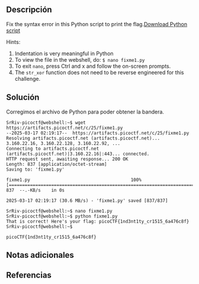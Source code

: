 ## Descripción

Fix the syntax error in this Python script to print the flag.[Download Python script](https://artifacts.picoctf.net/c/25/fixme1.py)

Hints:
1. Indentation is very meaningful in Python
2. To view the file in the webshell, do: `$ nano fixme1.py`
3. To exit `nano`, press Ctrl and x and follow the on-screen prompts.
4. The `str_xor` function does not need to be reverse engineered for this challenge.

## Solución 

Corregimos el archivo de Python para poder obtener la bandera.

```
SrRiv-picoctf@webshell:~$ wget https://artifacts.picoctf.net/c/25/fixme1.py
--2025-03-17 02:19:17--  https://artifacts.picoctf.net/c/25/fixme1.py
Resolving artifacts.picoctf.net (artifacts.picoctf.net)... 3.160.22.16, 3.160.22.128, 3.160.22.92, ...
Connecting to artifacts.picoctf.net (artifacts.picoctf.net)|3.160.22.16|:443... connected.
HTTP request sent, awaiting response... 200 OK
Length: 837 [application/octet-stream]
Saving to: 'fixme1.py'

fixme1.py                                      100%[====================================================================================================>]     837  --.-KB/s    in 0s      

2025-03-17 02:19:17 (30.6 MB/s) - 'fixme1.py' saved [837/837]

SrRiv-picoctf@webshell:~$ nano fixme1.py
SrRiv-picoctf@webshell:~$ python fixme1.py
That is correct! Here's your flag: picoCTF{1nd3nt1ty_cr1515_6a476c8f}
SrRiv-picoctf@webshell:~$ 

picoCTF{1nd3nt1ty_cr1515_6a476c8f}
```
## Notas adicionales 
## Referencias